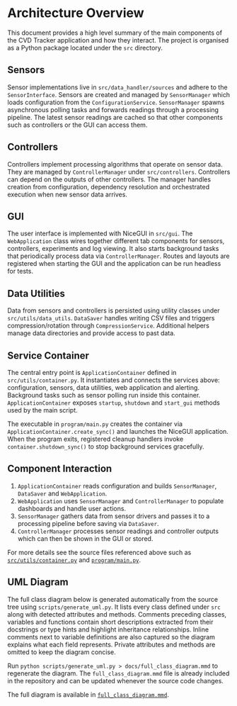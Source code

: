 # Architecture Overview

This document provides a high level summary of the main components of the CVD Tracker application and how they interact.  The project is organised as a Python package located under the `src` directory.

## Sensors

Sensor implementations live in `src/data_handler/sources` and adhere to the `SensorInterface`. Sensors are created and managed by `SensorManager` which loads configuration from the `ConfigurationService`. `SensorManager` spawns asynchronous polling tasks and forwards readings through a processing pipeline. The latest sensor readings are cached so that other components such as controllers or the GUI can access them.

## Controllers

Controllers implement processing algorithms that operate on sensor data. They are managed by `ControllerManager` under `src/controllers`. Controllers can depend on the outputs of other controllers. The manager handles creation from configuration, dependency resolution and orchestrated execution when new sensor data arrives.

## GUI

The user interface is implemented with NiceGUI in `src/gui`. The `WebApplication` class wires together different tab components for sensors, controllers, experiments and log viewing. It also starts background tasks that periodically process data via `ControllerManager`. Routes and layouts are registered when starting the GUI and the application can be run headless for tests.

## Data Utilities

Data from sensors and controllers is persisted using utility classes under `src/utils/data_utils`. `DataSaver` handles writing CSV files and triggers compression/rotation through `CompressionService`. Additional helpers manage data directories and provide access to past data.

## Service Container

The central entry point is `ApplicationContainer` defined in `src/utils/container.py`. It instantiates and connects the services above: configuration, sensors, data utilities, web application and alerting. Background tasks such as sensor polling run inside this container. `ApplicationContainer` exposes `startup`, `shutdown` and `start_gui` methods used by the main script.

The executable in `program/main.py` creates the container via `ApplicationContainer.create_sync()` and launches the NiceGUI application. When the program exits, registered cleanup handlers invoke `container.shutdown_sync()` to stop background services gracefully.

## Component Interaction

1. `ApplicationContainer` reads configuration and builds `SensorManager`, `DataSaver` and `WebApplication`.
2. `WebApplication` uses `SensorManager` and `ControllerManager` to populate dashboards and handle user actions.
3. `SensorManager` gathers data from sensor drivers and passes it to a processing pipeline before saving via `DataSaver`.
4. `ControllerManager` processes sensor readings and controller outputs which can then be shown in the GUI or stored.

For more details see the source files referenced above such as [`src/utils/container.py`](../src/utils/container.py) and [`program/main.py`](../program/main.py).

## UML Diagram

The full class diagram below is generated automatically from the source
tree using `scripts/generate_uml.py`. It lists every class defined under
`src` along with detected attributes and methods. Comments
preceding classes, variables and functions contain short descriptions
extracted from their docstrings or type hints and highlight inheritance
relationships. Inline comments next to variable definitions are also
captured so the diagram explains what each field represents. Private
attributes and methods are omitted to keep the diagram concise.

Run `python scripts/generate_uml.py > docs/full_class_diagram.mmd` to
regenerate the diagram. The `full_class_diagram.mmd` file is already
included in the repository and can be updated whenever the source code
changes.

The full diagram is available in
[`full_class_diagram.mmd`](full_class_diagram.mmd).


